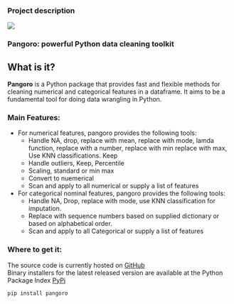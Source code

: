 ### Project description 

![](https://svgshare.com/i/euv.svg)


### Pangoro: powerful Python data cleaning toolkit
## What is it?
**Pangoro** is a Python package that provides fast and flexible methods for cleaning numerical and categorical features in a dataframe. It aims to be a fundamental tool for doing data wrangling in Python.

### Main Features:
* For numerical features, pangoro provides the following tools:
  * Handle NA, drop, replace with mean, replace with mode, lamda function, replace with a number, replace with min replace with max, Use KNN classifications. Keep
  * Handle outliers, Keep, Percentile
  * Scaling, standard or min max
  * Convert to nuemerical
  * Scan and apply to all numerical or supply a list of features
* For categorical nominal features, pangoro provides the following tools:
  * Handle NA, Drop, replace with mode, use KNN classification for imputation.
  * Replace with sequence numbers based on supplied dictionary or based on alphabetical order.
  * Scan and apply to all Categorical or supply a list of features
  
### Where to get it:
The source code is currently hosted on [GitHub](https://github.com/ieuTeamD/pangoro)<br />
Binary installers for the latest released version are available at the Python Package Index [PyPi](https://pypi.org/project/pangoro/)<br />

~~~
pip install pangoro
~~~
